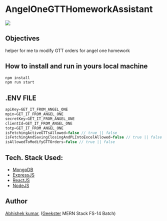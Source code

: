 # AngelOneGTTHomeworkAssistant
![](thumbnail.png)

## Objectives
helper for me to modify GTT orders for angel one homework

## How to install and run in yours local machine
```bash
npm install
npm run start
```

## .ENV FILE
```javascript
apiKey=GET_IT_FROM_ANGEL_ONE
mpin=GET_IT_FROM_ANGEL_ONE
secretKey=GET_IT_FROM_ANGEL_ONE
clientId=GET_IT_FROM_ANGEL_ONE
totp=GET_IT_FROM_ANGEL_ONE
isFetchingActiveGTTsAllowed=false // true || false
isFetchingAndSavingClosingAndPLIntoExcelAllowed=false // true || false
isAllowedToModifyGTTOrders=false // true || false
```




## Tech. Stack Used:
+ [MongoDB](https://www.mongodb.com/) 
+ [ExpressJS](https://expressjs.com/) 
+ [ReactJS](https://react.dev/) 
+ [NodeJS](https://nodejs.org/en/) 

## Author
[Abhishek kumar](https://www.linkedin.com/in/alex21c/), ([Geekster](https://geekster.in/) MERN Stack FS-14 Batch)


